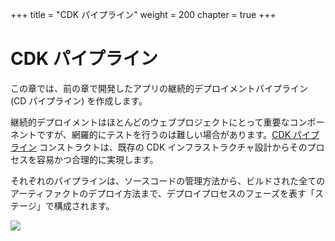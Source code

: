 +++
title = "CDK パイプライン"
weight = 200
chapter = true
+++

# CDK パイプライン

この章では、前の章で開発したアプリの継続的デプロイメントパイプライン (CD パイプライン) を作成します。

継続的デプロイメントはほとんどのウェブプロジェクトにとって重要なコンポーネントですが、網羅的にテストを行うのは難しい場合があります。[CDK パイプライン](https://docs.aws.amazon.com/ja_jp/cdk/v2/guide/cdk_pipeline.html) コンストラクトは、既存の CDK インフラストラクチャ設計からそのプロセスを容易かつ合理的に実現します。

それぞれのパイプラインは、ソースコードの管理方法から、ビルドされた全てのアーティファクトのデプロイ方法まで、デプロイプロセスのフェーズを表す「ステージ」で構成されます。

![](./200-pipelines/pipeline-stages.png)
